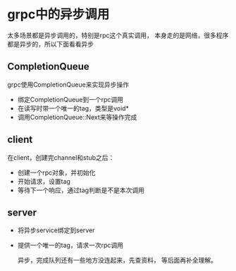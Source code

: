 # grpc中的异步调用
  太多场景都是异步调用的，特别是rpc这个真实调用，
本身走的是网络，很多程序都是异步的，所以下面看看异步

## CompletionQueue
  grpc使用CompletionQueue来实现异步操作
* 绑定CompletionQueue到一个rpc调用
* 在读写时带一个唯一的tag，类型是void*
* 调用CompletionQueue::Next来等操作完成

## client
  在client，创建完channel和stub之后：
* 创建一个rpc对象，并初始化
* 开始请求，设置tag
* 等待下一个响应，通过tag判断是不是本次调用

## server
* 将异步service绑定到server
* 提供一个唯一的tag，请求一次rpc调用

  异步，完成队列还有一些地方没连起来，先查资料，
等后面再补全理解。

